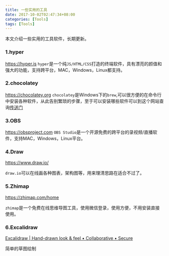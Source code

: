 ```yaml
---
title: 一些实用的工具
date: 2017-10-02T02:47:34+08:00
categories: [Tools]
tags: [Tools]
---
```


本文介绍一些实用的工具软件，长期更新。
<!--more-->

### 1.hyper
<https://hyper.is>
`hyper`是一个纯`JS/HTML/CSS`打造的终端软件，具有漂亮的颜值和强大的功能，支持跨平台，MAC，Windows，Linux都支持。

### 2.chocolatey
<https://chocolatey.org>
`chocolatey`是Windows下的`brew`,可以很方便的在命令行中安装各种软件，从此告别繁琐的步骤，至于可以安装哪些软件可以到这个网站查询[传送门](https://chocolatey.org/packages)

### 3.OBS
<https://obsproject.com>
`OBS Studio`是一个开源免费的跨平台的录视频/直播软件，支持MAC，Windows，Linux平台。

### 4.Draw

<https://www.draw.io/>

`draw.io`可以在线画各种图表，架构图等，用来理清思路在适合不过了。

### 5.Zhimap

<https://zhimap.com/home>

`zhimap`是一个免费在线思维导图工具，使用微信登录，使用方便，不用安装直接使用。



### 6.Excalidraw

[Excalidraw | Hand-drawn look & feel • Collaborative • Secure](https://excalidraw.com/)

简单的草图绘制

